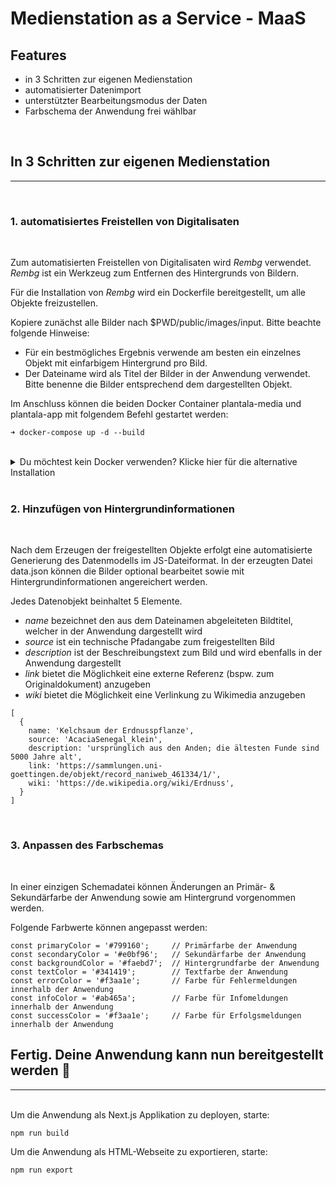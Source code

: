 # Medienstation as a Service - MaaS

## Features

- in 3 Schritten zur eigenen Medienstation
- automatisierter Datenimport
- unterstützter Bearbeitungsmodus der Daten
- Farbschema der Anwendung frei wählbar

<br />

## In 3 Schritten zur eigenen Medienstation

---

<br />

### 1. automatisiertes Freistellen von Digitalisaten

<br />

Zum automatisierten Freistellen von Digitalisaten wird _Rembg_ verwendet. _Rembg_ ist ein Werkzeug zum Entfernen des Hintergrunds von Bildern.

Für die Installation von _Rembg_ wird ein Dockerfile bereitgestellt, um alle Objekte freizustellen.

Kopiere zunächst alle Bilder nach $PWD/public/images/input.
Bitte beachte folgende Hinweise:

- Für ein bestmögliches Ergebnis verwende am besten ein einzelnes Objekt mit einfarbigem Hintergrund pro Bild.
- Der Dateiname wird als Titel der Bilder in der Anwendung verwendet. Bitte benenne die Bilder entsprechend dem dargestellten Objekt.

Im Anschluss können die beiden Docker Container plantala-media und plantala-app mit folgendem Befehl gestartet werden:

```
➜ docker-compose up -d --build
```

<br />

<details>
  <summary>Du möchtest kein Docker verwenden? Klicke hier für die alternative Installation</summary>
  
  ## Installationsschritte
  1. Python 3.8 oder neuer installiert
     * https://www.python.org/downloads/
  2. Torch und Torchvision installiert
     * ```➜ pip install torch==1.7.1+cpu torchvision==0.8.2+cpu -f https://download.pytorch.org/whl/torch_stable.html ```
  3. Rembg installiert
     * ```➜ pip install rembg ```

</details>

<br />

### 2. Hinzufügen von Hintergrundinformationen

<br />

Nach dem Erzeugen der freigestellten Objekte erfolgt eine automatisierte Generierung des Datenmodells im JS-Dateiformat. In der erzeugten Datei data.json können die Bilder optional bearbeitet sowie mit Hintergrundinformationen angereichert werden.

Jedes Datenobjekt beinhaltet 5 Elemente.

- _name_ bezeichnet den aus dem Dateinamen abgeleiteten Bildtitel, welcher in der Anwendung dargestellt wird
- _source_ ist ein technische Pfadangabe zum freigestellten Bild
- _description_ ist der Beschreibungstext zum Bild und wird ebenfalls in der Anwendung dargestellt
- _link_ bietet die Möglichkeit eine externe Referenz (bspw. zum Originaldokument) anzugeben
- _wiki_ bietet die Möglichkeit eine Verlinkung zu Wikimedia anzugeben

```
[
  {
    name: 'Kelchsaum der Erdnusspflanze',
    source: 'AcaciaSenegal_klein',
    description: 'ursprünglich aus den Anden; die ältesten Funde sind 5000 Jahre alt',
    link: 'https://sammlungen.uni-goettingen.de/objekt/record_naniweb_461334/1/',
    wiki: 'https://de.wikipedia.org/wiki/Erdnuss',
  }
]
```

<br />

### 3. Anpassen des Farbschemas

<br />

In einer einzigen Schemadatei können Änderungen an Primär- & Sekundärfarbe der Anwendung sowie am Hintergrund vorgenommen werden.

Folgende Farbwerte können angepasst werden:

```
const primaryColor = '#799160';     // Primärfarbe der Anwendung
const secondaryColor = '#e0bf96';   // Sekundärfarbe der Anwendung
const backgroundColor = '#faebd7';  // Hintergrundfarbe der Anwendung
const textColor = '#341419';        // Textfarbe der Anwendung
const errorColor = '#f3aa1e';       // Farbe für Fehlermeldungen innerhalb der Anwendung
const infoColor = '#ab465a';        // Farbe für Infomeldungen innerhalb der Anwendung
const successColor = '#f3aa1e';     // Farbe für Erfolgsmeldungen innerhalb der Anwendung
```

## Fertig. Deine Anwendung kann nun bereitgestellt werden 🎉

---

<br />
Um die Anwendung als Next.js Applikation zu deployen, starte:

```
npm run build
```

Um die Anwendung als HTML-Webseite zu exportieren, starte:

```
npm run export
```
